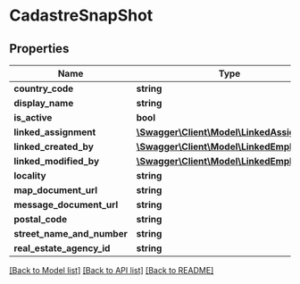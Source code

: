 # CadastreSnapShot

## Properties
Name | Type | Description | Notes
------------ | ------------- | ------------- | -------------
**country_code** | **string** |  | [optional] 
**display_name** | **string** |  | [optional] 
**is_active** | **bool** |  | [optional] 
**linked_assignment** | [**\Swagger\Client\Model\LinkedAssignment**](LinkedAssignment.md) |  | [optional] 
**linked_created_by** | [**\Swagger\Client\Model\LinkedEmployee**](LinkedEmployee.md) |  | [optional] 
**linked_modified_by** | [**\Swagger\Client\Model\LinkedEmployee**](LinkedEmployee.md) |  | [optional] 
**locality** | **string** |  | [optional] 
**map_document_url** | **string** |  | [optional] 
**message_document_url** | **string** |  | [optional] 
**postal_code** | **string** |  | [optional] 
**street_name_and_number** | **string** |  | [optional] 
**real_estate_agency_id** | **string** |  | [optional] 

[[Back to Model list]](../README.md#documentation-for-models) [[Back to API list]](../README.md#documentation-for-api-endpoints) [[Back to README]](../README.md)


